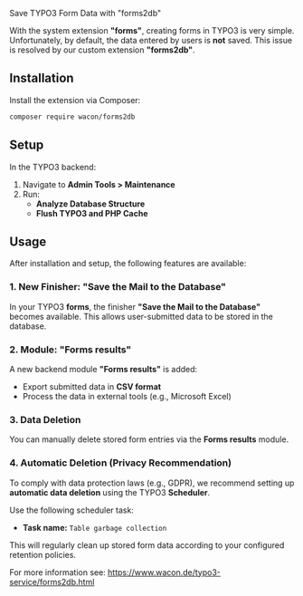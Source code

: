  Save TYPO3 Form Data with "forms2db"

With the system extension **"forms"**, creating forms in TYPO3 is very simple. Unfortunately, by default, the data entered by users is **not** saved. This issue is resolved by our custom extension **"forms2db"**.

## Installation

Install the extension via Composer:

```bash
composer require wacon/forms2db
```

## Setup

In the TYPO3 backend:

1. Navigate to **Admin Tools > Maintenance**
2. Run:
   - **Analyze Database Structure**
   - **Flush TYPO3 and PHP Cache**

## Usage

After installation and setup, the following features are available:

### 1. New Finisher: "Save the Mail to the Database"

In your TYPO3 **forms**, the finisher **"Save the Mail to the Database"** becomes available. This allows user-submitted data to be stored in the database.

### 2. Module: "Forms results"

A new backend module **"Forms results"** is added:

- Export submitted data in **CSV format**
- Process the data in external tools (e.g., Microsoft Excel)

### 3. Data Deletion

You can manually delete stored form entries via the **Forms results** module.

### 4. Automatic Deletion (Privacy Recommendation)

To comply with data protection laws (e.g., GDPR), we recommend setting up **automatic data deletion** using the TYPO3 **Scheduler**.

Use the following scheduler task:

- **Task name:** `Table garbage collection`

This will regularly clean up stored form data according to your configured retention policies.

For more information see:
https://www.wacon.de/typo3-service/forms2db.html
